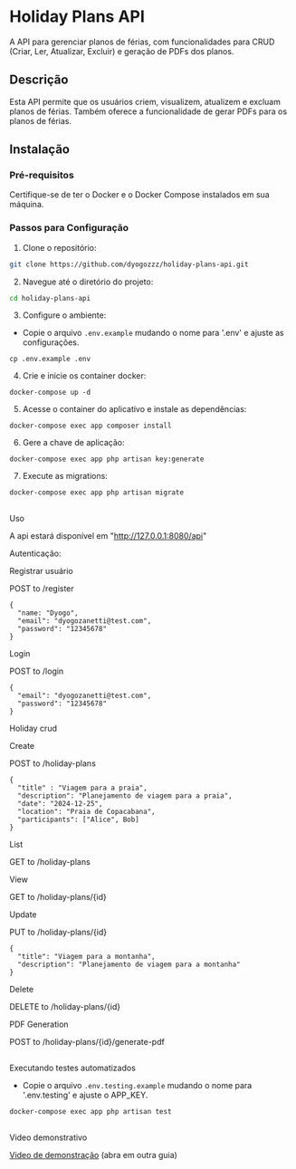 # Holiday Plans API

A API para gerenciar planos de férias, com funcionalidades para CRUD (Criar, Ler, Atualizar, Excluir) e geração de PDFs dos planos.

## Descrição

Esta API permite que os usuários criem, visualizem, atualizem e excluam planos de férias. Também oferece a funcionalidade de gerar PDFs para os planos de férias.

## Instalação

### Pré-requisitos

Certifique-se de ter o Docker e o Docker Compose instalados em sua máquina.

### Passos para Configuração

1. Clone o repositório:
  ```bash
  git clone https://github.com/dyogozzz/holiday-plans-api.git
  ```

2. Navegue até o diretório do projeto:

  ```bash
  cd holiday-plans-api
  ```

3. Configure o ambiente:
  - Copie o arquivo `.env.example` mudando o nome para '.env' e ajuste as configurações.

  ```
  cp .env.example .env
  ```

4. Crie e inicie os container docker:

  ```
  docker-compose up -d
  ```

5. Acesse o container do aplicativo e instale as dependências:

  ```
  docker-compose exec app composer install
  ```

6. Gere a chave de aplicação:

  ```
  docker-compose exec app php artisan key:generate
  ```

7. Execute as migrations:

  ```
  docker-compose exec app php artisan migrate
  ```

##
Uso

A api estará disponível em "http://127.0.0.1:8080/api"

Autenticação:
  
Registrar usuário 
  
POST to /register

    {
      "name: "Dyogo",
      "email": "dyogozanetti@test.com",
      "password": "12345678"
    }

  Login 
  
POST to /login

    {
      "email": "dyogozanetti@test.com",
      "password": "12345678"
    }

Holiday crud

Create

POST to /holiday-plans
    
    {
      "title" : "Viagem para a praia",
      "description": "Planejamento de viagem para a praia",
      "date": "2024-12-25",
      "location": "Praia de Copacabana",
      "participants": ["Alice", Bob]
    }

List

GET to /holiday-plans

View

GET to /holiday-plans/{id}

Update

PUT to /holiday-plans/{id}

    {
      "title": "Viagem para a montanha",
      "description": "Planejamento de viagem para a montanha"
    }

Delete

DELETE to /holiday-plans/{id}

PDF Generation

POST to /holiday-plans/{id}/generate-pdf

##
Executando testes automatizados

- Copie o arquivo `.env.testing.example` mudando o nome para '.env.testing' e ajuste o APP_KEY.

```
docker-compose exec app php artisan test
```

##
Video demonstrativo

[Video de demonstração](https://www.youtube.com/watch?v=N2OX8sSO7SU) (abra em outra guia)